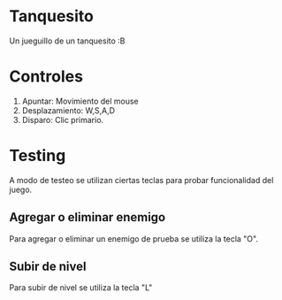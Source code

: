 # Tanquesito
Un jueguillo de un tanquesito :B

# Controles
1. Apuntar: Movimiento del mouse
2. Desplazamiento: W,S,A,D
3. Disparo: Clic primario.

# Testing
A modo de testeo se utilizan ciertas teclas para probar funcionalidad del juego.
## Agregar o eliminar enemigo
Para agregar o eliminar un enemigo de prueba se utiliza la tecla "O".
## Subir de nivel
Para subir de nivel se utiliza la tecla "L"
